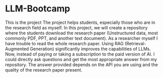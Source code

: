 # LLM-Bootcamp
This is the project 
The project helps students, especially those who are in the research field as myself.
In this project, we will create a repository where the students download the research paper (Unstructured data, most commonly PDF, PPT, and another text document).
As a researcher myself I  have trouble to read the whole research paper. 
Using RAG (Retrieval-Augmented Generation)  significantly improves the capabilities of LLMs.
Now, instead of paying or taking a subscription to the paid version of AI.
I could directly ask questions and get the most appropriate answer from my repository.
The answer provided depends on the API you are using and the quality of the research paper present.
